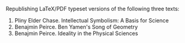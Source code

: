 Republishing LaTeX/PDF typeset versions of the following three texts:
1. Pliny Elder Chase.  Intellectual Symbolism: A Basis for Science
2. Benajmin Peirce. Ben Yamen's Song of Geometry
3. Benajmin Peirce. Ideality in the Physical Sciences



